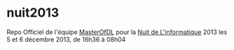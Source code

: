 nuit2013
========

Repo Officiel de l'équipe [MasterOfDL](http://www.nuitdelinfo.com/nuitinfo/teams:equipe_1_masterofdl_modl:start) pour la [Nuit de L'informatique](http://www.nuitdelinfo.com/) 2013 les 5 et 6 décembre 2013, de 16h36 à 08h04
